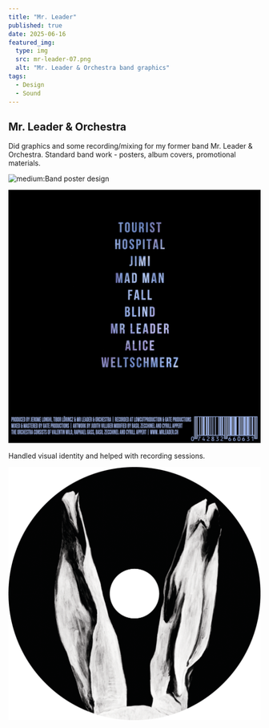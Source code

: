 ```yaml
---
title: "Mr. Leader"
published: true
date: 2025-06-16
featured_img:
  type: img
  src: mr-leader-07.png
  alt: "Mr. Leader & Orchestra band graphics"
tags:
  - Design
  - Sound
---
```


## Mr. Leader & Orchestra

Did graphics and some recording/mixing for my former band Mr. Leader & Orchestra. Standard band work - posters, album covers, promotional materials.

![medium:Band poster design](mr-leader-04.png)

![small:Band poster design](mr-leader-03.png)

Handled visual identity and helped with recording sessions. 


![small:Concert poster](mr-leader-07.png)
